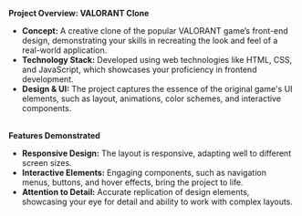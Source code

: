 <b>Project Overview: VALORANT Clone</b>
<ul>
  <li><b>Concept:</b> A creative clone of the popular VALORANT game’s front-end design, demonstrating your skills in recreating the look and feel of a real-world application.</li>
  <li><b>Technology Stack:</b> Developed using web technologies like HTML, CSS, and JavaScript, which showcases your proficiency in frontend development.</li>
  <li><b>Design & UI:</b> The project captures the essence of the original game's UI elements, such as layout, animations, color schemes, and interactive components.</li>
</ul>
<br>
<b>Features Demonstrated</b>
<ul>
  <li><b>Responsive Design:</b> The layout is responsive, adapting well to different screen sizes.</li>
  <li><b>Interactive Elements:</b> Engaging components, such as navigation menus, buttons, and hover effects, bring the project to life.</li>
  <li><b>Attention to Detail:</b> Accurate replication of design elements, showcasing your eye for detail and ability to work with complex layouts.</li>
</ul>
